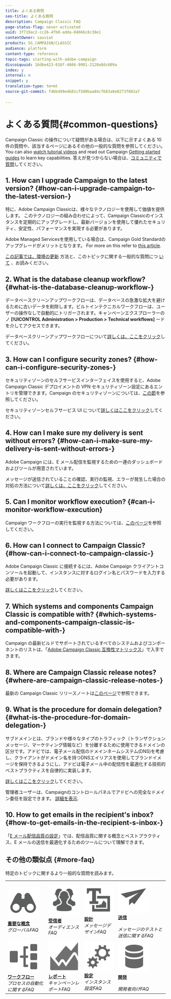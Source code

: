 ```yaml
---
title: よくある質問
seo-title: よくある質問
description: Campaign Classic FAQ
page-status-flag: never-activated
uuid: 3f719ac2-cc26-4fb0-adda-84666c8c38e1
contentOwner: sauviat
products: SG_CAMPAIGN/CLASSIC
audience: platform
content-type: reference
topic-tags: starting-with-adobe-campaign
discoiquuid: 16dbe423-018f-4666-9901-2120a8dc609a
index: y
internal: n
snippet: y
translation-type: tm+mt
source-git-commit: f46b499e4b81cf500baa84cf683a6e0273f802a7

---
```



# よくある質問{#common-questions}

Campaign Classic の操作について疑問がある場合は、以下に示すよくある 10 件の質問や、該当するページにあるその他の一般的な質問を参照してください。You can also [watch tutorial videos](https://docs.adobe.com/content/help/en/campaign-learn/campaign-classic-tutorials/overview.html) and read out Campaign [Getting started guides](../../platform/using/tutorials.md#step-by-step-guides) to learn key capabilities. 答えが見つからない場合は、[コミュニティで質問](https://forums.adobe.com/community/experience-cloud/marketing-cloud/campaign)してください。

## 1. How can I upgrade Campaign to the latest version? {#how-can-i-upgrade-campaign-to-the-latest-version-}

特に、Adobe Campaign Classicは、様々なテクノロジーを使用して価値を提供します。 このテクノロジーの組み合わせによって、Campaign Classicのインスタンスを定期的にアップグレードし、最新バージョンを使用して優れたセキュリティ、安定性、パフォーマンスを実現する必要があります。

Adobe Managed Servicesを使用している場合は、Campaign Gold Standardのアップグレードがメリットとなります。 For more on this refer to [this article](https://helpx.adobe.com/campaign/kb/gold-standard.html).

[この記事では、環境の更新](https://helpx.adobe.com/campaign/kb/acc-build-upgrade.html) 方法と、このトピックに関する一般的な質問につ [いて](https://helpx.adobe.com/campaign/kb/build-upgrade-faq.html) 、お読みください。

## 2. What is the database cleanup workflow? {#what-is-the-database-cleanup-workflow-}

データベースクリーンアップワークフローは、データベースの急激な拡大を避けるために古いデータを削除します。ビルトインテクニカルワークフローは、ユーザーの操作なしで自動的にトリガーされます。キャンペーンエクスプローラーのノ **[!UICONTROL Administration > Production > Technical workflows]** ードを介してアクセスできます。

データベースクリーンアップワークフローについて[詳しくは、ここをクリック](../../production/using/database-cleanup-workflow.md)してください。

## 3. How can I configure security zones? {#how-can-i-configure-security-zones-}

セキュリティゾーンのセルフサービスインターフェイスを使用すると、Adobe Campaign Classic デプロイメントの VPN セキュリティゾーン設定にあるエントリを管理できます。Campaign のセキュリティゾーンについては、[この節](../../installation/using/configuring-campaign-server.md#defining-security-zones)を参照してください。

セキュリティゾーンセルフサービス UI について[詳しくはここをクリック](https://helpx.adobe.com/campaign/kb/configuring-security-zones-self-service.html)してください。

## 4. How can I make sure my delivery is sent without errors? {#how-can-i-make-sure-my-delivery-is-sent-without-errors-}

Adobe Campaign には、E メール配信を監視するための一連のダッシュボードおよびツールが用意されています。

メッセージが送信されていることの確認、実行の監視、エラーが発生した場合の対処の方法について[詳しくは、ここをクリック](../../delivery/using/monitoring-a-delivery.md)してください。

## 5. Can I monitor workflow execution? {#can-i-monitor-workflow-execution}

Campaign ワークフローの実行を監視する方法については、[このページ](../../workflow/using/executing-a-workflow.md)を参照してください。

## 6. How can I connect to Campaign Classic? {#how-can-i-connect-to-campaign-classic-}

Adobe Campaign Classic に接続するには、Adobe Campaign クライアントコンソールを起動して、インスタンスに対するログイン名とパスワードを入力する必要があります。

[詳しくはここをクリック](../../platform/using/launching-adobe-campaign.md)してください。

## 7. Which systems and components Campaign Classic is compatible with? {#which-systems-and-components-campaign-classic-is-compatible-with-}

Campaign の最新ビルドでサポートされているすべてのシステムおよびコンポーネントのリストは、「[Adobe Campaign Classic 互換性マトリックス](https://helpx.adobe.com/campaign/kb/compatibility-matrix.html)」で入手できます。

## 8. Where are Campaign Classic release notes? {#where-are-campaign-classic-release-notes-}

最新の Campaign Classic リリースノートは[このページ](https://docs.adobe.com/content/help/en/campaign-classic/using/release-notes/latest-release.html)で参照できます。

## 9. What is the procedure for domain delegation? {#what-is-the-procedure-for-domain-delegation-}

サブドメインとは、ブランドや様々なタイプのトラフィック（トランザクションメッセージ、マーケティング情報など）を分離するために使用できるドメインの区分です。アドビでは、電子メール配信のドメインネームシステム(DNS)を考慮し、クライアントがドメイン名を持つDNSエイリアスを使用してブランドイメージを保持できるようにし、アドビは電子メール中の配信性を最適化する技術的ベストプラクティスを自律的に実装します。

[詳しくはここをクリック](https://helpx.adobe.com/campaign/kb/domain-name-delegation.html)してください。

管理者ユーザーは、Campaignのコントロールパネルでアドビへの完全なドメイン委任を設定できます。 [詳細を表示](https://docs.adobe.com/content/help/en/control-panel/using/subdomains-and-certificates/subdomains-branding.html).

## 10. How to get emails in the recipient&#39;s inbox? {#how-to-get-emails-in-the-recipient-s-inbox-}

「[E メール配信品質の設定](https://helpx.adobe.com/campaign/kb/acc-deliverability.html)」では、配信品質に関する概念とベストプラクティス、E メールの送信を最適化するためのツールについて理解できます。

## その他の類似点 {#more-faq}

特定のトピックに関するより一般的な質問を読みます。

<table>
<tr>
<td>
        <a href="../../platform/using/faq-key-concepts.md"><img alt="conditions" src="assets/icon_start.png"/></a>
        <div><a href="../../platform/using/faq-key-concepts.md"><strong>重要な概念</strong></a></div>
        <em>グローバルFAQ</em>
    </td>
    <td>
        <a href="../../platform/using/faq-audiences.md"><img alt="conditions" src="assets/icon_audience.png"/></a>
        <div><a href="../../platform/using/faq-audiences.md"><strong>受信者</strong></a></div>
        <em>オーディエンスFAQ</em>
    </td>
    <td>
        <a href="../../platform/using/faq-designing.md"><img alt="conditions" src="assets/icon_content.png"/></a>
        <div><a href="../../platform/using/faq-designing.md"><strong>設計</strong></a></div>
        <em>メッセージデザインFAQ</em>
    </td>
    <td>
        <a href="../../platform/using/faq-messages.md"><img alt="conditions" src="assets/icon_delivery.png"/></a>
        <div><a href="../../platform/using/faq-messages.md"><strong>送信</strong></a></div>
        <br/><em>メッセージのテストと送信に関するFAQ</em>
    </td>
</tr>
<tr>
    <td>
        <a href="../../platform/using/faq-workflows.md"><img alt="conditions" src="assets/icon_process.png"/></a>
        <div><a href="../../platform/using/faq-workflows.md"><strong>ワークフロー</strong></a></div>
        <em>プロセスの自動化に関するFAQ</em>
    </td>
    <td>
        <a href="../../platform/using/faq-reporting.md"><img alt="conditions" src="assets/icon_report.png"/></a>
        <div><a href="../../platform/using/faq-reporting.md"><strong>レポート</strong></a></div>
        <em>キャンペーンレポートFAQ</em>
    </td>
    <td>
        <a href="../../platform/using/faq-campaign-config.md"><img alt="conditions" src="assets/icon_config.png"/></a>
        <div><a href="../../platform/using/faq-campaign-config.md"><strong>設定</strong></a></div>
        <em>インスタンス設定FAQ</em>
    </td>
    <td>
        <a href="../../platform/using/faq-developers.md"><img alt="conditions" src="assets/icon_server.png"/></a>
        <div><a href="../../platform/using/faq-developers.md"><strong>開発</strong></a></div>
        <br/><em>開発者向けFAQ</em>
    </td>
    </tr></table>
